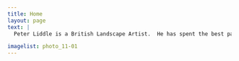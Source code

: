 ```yaml
---
title: Home
layout: page
text: |
  Peter Liddle is a British Landscape Artist.  He has spent the best part of his life exploring and painting the wild places of the British Isles, particularly Cornwall, Cumbria and the West Coast of Scotland.  

imagelist: photo_11-01
---
```

